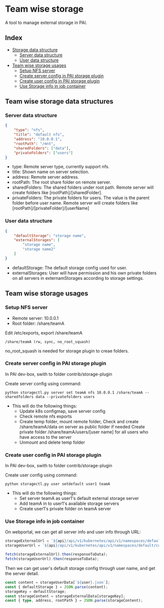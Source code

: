 # Team wise storage

A tool to manage external storage in PAI.

## Index
- [ Storage data structure ](#Data_structure)
    - [ Server data structure ](#Server_data)
    - [ User data structure ](#User_data)
- [ Team wise storage usages ](#Usages)
    - [ Setup NFS server ](#Usages_nfs)
    - [ Create server config in PAI storage plugin ](#Usages_server)
    - [ Create user config in PAI storage plugin ](#Usages_user)
    - [ Use Storage info in job container ](#Usages_job)


## Team wise storage data structures <a name="Data_structure"></a>

### Server data structure <a name="Server_data"></a>
```json
{
	"type": "nfs",
	"title": "default nfs",
	"address": "10.0.0.1",
	"rootPath": "/mnt",
	"sharedFolders": ["data"],
	"privateFolders": ["users"]
}
```

- type: Remote server type, currently support nfs.
- title: Shown name on server selection.
- address: Remote server address.
- rootPath: The root share folder on remote server.
- sharedFolders: The shared folders under root path. Remote server will create folders like [rootPath]/[sharedFolder].
- privateFolders: The private folders for users. The value is the parent folder before user name. Remote server will create folders like [rootPath]/[privateFolder]/[userName]


### User data structure <a name="User_data"></a>
```json
{
	"defaultStorage": "storage name",
	"externalStorages": [
		"storage name",
		"storage name2"
	]
}
```

- defaultStorage: The default storage config used for user.
- externalStorages: User will have permission and his own private folders on all servers in externamStorages according to storage settings.


## Team wise storage usages <a name="Usages"></a>

### Setup NFS server <a name="Usages_nfs"></a>
- Remote server: 10.0.0.1
- Root folder: /share/teamA

Edit /etc/exports, export /share/teamA 
```
/share/teamA (rw, sync, no_root_squash) 
```
no_root_squash is needed for storage plugin to creae folders.


### Create server config in PAI storage plugin <a name="Usages_server"></a>  
In PAI dev-box, swith to folder contrib/storage-plugin

Create server config using command:
```
python storagectl.py server set teamA nfs 10.0.0.1 /share/teamA --sharedfolders data --privatefolders users
```

- This will do the following things:
	- Update k8s configmap, save server config
	- Check remote nfs exports
	- Create temp folder, mount remote folder, 
		Check and create /share/teamA/data on server as public folder if needed
		Create private folder /share/teamA/users/[user name] for all users who have access to the server
	- Unmount and delete temp folder
   

### Create user config in PAI storage plugin <a name="Usages_user"></a>
In PAI dev-box, swith to folder contrib/storage-plugin

Create user config using command:
```
python storagectl.py user setdefault user1 teamA
```

- This will do the following things:
	- Set server teamA as user1's default external storage server
	- Add teamA in to user1's available storage servers
	- Create user1's private folder on teamA server


### Use Storage info in job container <a name="Usages_job"></a>
On webportal, we can get all server info and user info through URL:
```TypeScript
storageExternalUrl = `${api}/api/v1/kubernetes/api/v1/namespaces/default/configmaps/storage-external`;
storageUserUrl = `${api}/api/v1/kubernetes/api/v1/namespaces/default/configmaps/storage-user`;

fetch(storageExternalUrl).then(responseToData);
fetch(storageUserUrl).then(responseToData);
```

Then we can get user's default storage config through user name, and get the server detail.
```TypeScript
const content = storageUserData[`${user}.json`];
const { defaultStorage } = JSON.parse(content);
storageKey = defaultStorage;
const storageContent = storageExternalData[storageKey];
const { type, address, rootPath } = JSON.parse(storageContent);
```
